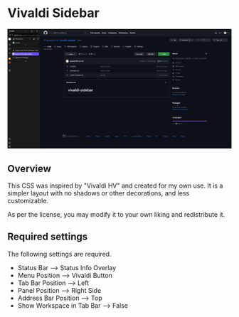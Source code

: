 # Vivaldi Sidebar
![](assets/window.jpeg)
## Overview
This CSS was inspired by "Vivaldi HV" and created for my own use.
It is a simpler layout with no shadows or other decorations, and less customizable.

As per the license, you may modify it to your own liking and redistribute it.


## Required settings
The following settings are required.

- Status Bar --> Status Info Overlay
- Menu Position --> Vivaldi Button
- Tab Bar Position --> Left
- Panel Position --> Right Side
- Address Bar Position --> Top
- Show Workspace in Tab Bar --> False
